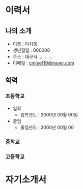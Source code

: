 # 이력서

## 나의 소개
* 이름 : 이치묵
* 생년월일 : 000000
* 주소 : 대구시 ... .. . .. 
* 이메일 : cmlee119@naver.com

## 학력
### 초등학교
* 입학
  - 입학년도 : 2000년 00월 00일
* 졸업
  - 졸업년도 : 2000년 00월 00
### 중학교
### 고등학교




# 자기소개서


